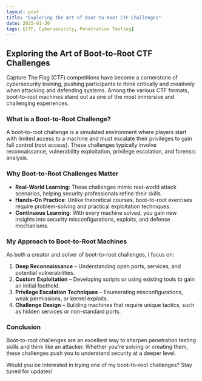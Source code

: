 ```yaml
---
layout: post
title: "Exploring the Art of Boot-to-Root CTF Challenges"
date: 2025-01-30
tags: [CTF, Cybersecurity, Penetration Testing]
---
```


## Exploring the Art of Boot-to-Root CTF Challenges

Capture The Flag (CTF) competitions have become a cornerstone of cybersecurity training, pushing participants to think critically and creatively when attacking and defending systems. Among the various CTF formats, boot-to-root machines stand out as one of the most immersive and challenging experiences.

### What is a Boot-to-Root Challenge?

A boot-to-root challenge is a simulated environment where players start with limited access to a machine and must escalate their privileges to gain full control (root access). These challenges typically involve reconnaissance, vulnerability exploitation, privilege escalation, and forensic analysis.

### Why Boot-to-Root Challenges Matter

- **Real-World Learning**: These challenges mimic real-world attack scenarios, helping security professionals refine their skills.
- **Hands-On Practice**: Unlike theoretical courses, boot-to-root exercises require problem-solving and practical exploitation techniques.
- **Continuous Learning**: With every machine solved, you gain new insights into security misconfigurations, exploits, and defense mechanisms.

### My Approach to Boot-to-Root Machines

As both a creator and solver of boot-to-root challenges, I focus on:
1. **Deep Reconnaissance** – Understanding open ports, services, and potential vulnerabilities.
2. **Custom Exploitation** – Developing scripts or using existing tools to gain an initial foothold.
3. **Privilege Escalation Techniques** – Enumerating misconfigurations, weak permissions, or kernel exploits.
4. **Challenge Design** – Building machines that require unique tactics, such as hidden services or non-standard ports.

### Conclusion

Boot-to-root challenges are an excellent way to sharpen penetration testing skills and think like an attacker. Whether you're solving or creating them, these challenges push you to understand security at a deeper level.

Would you be interested in trying one of my boot-to-root challenges? Stay tuned for updates!
